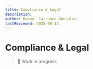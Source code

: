 ```yaml
---
title: Compliance & Legal
description: 
author: Raquel Carrasco Gonzalez
lastReviewed: 2025-06-12
---
```


# Compliance & Legal
> 🚧 Work in progress


<!-- * [9 · Compliance & Legal](9-compliance/README.md)
    * [Terms & Agreements](9-compliance/terms.md) -->
